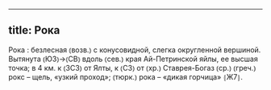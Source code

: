 
---
title: Рока
---
Рока
: безлесная ⦅возв.⦆ с конусовидной, слегка округленной вершиной. Вытянута ⦅ЮЗ⦆→⦅СВ⦆ вдоль ⦅сев.⦆ края Ай-Петринской яйлы, ее высшая точка; в 4 км. к ⦅ЗСЗ⦆ от Ялты, к ⦅СЗ⦆ от ⦅хр.⦆ Ставрея-Богаз ⦅ср.⦆ ⦅греч.⦆ рокс – щель, «узкий проход»; ⦅тюрк.⦆ рока – «дикая горчица» ⦃Ж7⦄.
